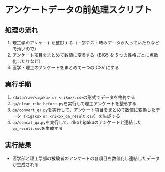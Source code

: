 # アンケートデータの前処理スクリプト

## 処理の流れ

1. 理工学のアンケートを整形する（一部テスト時のデータが入っていたりなどで汚いので）
2. アンケート項目をまとめて数値に変換する（BIG5 を 5 つの性格ごとに点数化したりなど）
3. 医学・理工のアンケートをまとめて一つの CSV にする

## 実行手順

1. `/data/raw/<igaku> or <riko>/.csv`の形式でデータを格納する
2. `qa/clean_riko_before.py`を実行して理工アンケートを整形する
3. `qa/convert_qa.py`を実行して、アンケート項目をまとめて数値に変換したデータ（`<igaku> or <riko>_qa_result.csv`）を生成する
4. `qa/concat_qa.py`を実行して、rikoとigakuのアンケートと連結した`qa_result.csv`を生成する

## 実行結果

- 医学部と理工学部の被験者のアンケートの各項目を数値化し連結したデータが生成される